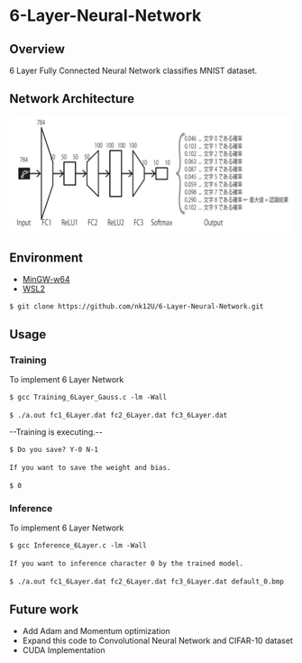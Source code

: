 # 6-Layer-Neural-Network

## Overview

6 Layer Fully Connected Neural Network classifies MNIST dataset.  

## Network Architecture

<img src = "https://github.com/nk12U/6-Layer-Neural-Network/blob/main/Neural Network Architecture.png">

## Environment

- [MinGW-w64](https://www.javadrive.jp/cstart/install/index6.html)
- [WSL2](https://learn.microsoft.com/ja-jp/windows/wsl/install)

```
$ git clone https://github.com/nk12U/6-Layer-Neural-Network.git
```
## Usage

### Training

To implement 6 Layer Network

```
$ gcc Training_6Layer_Gauss.c -lm -Wall

$ ./a.out fc1_6Layer.dat fc2_6Layer.dat fc3_6Layer.dat
```

--Training is executing.--

```
$ Do you save? Y-0 N-1

If you want to save the weight and bias.

$ 0
```

### Inference

To implement 6 Layer Network

```
$ gcc Inference_6Layer.c -lm -Wall

If you want to inference character 0 by the trained model.

$ ./a.out fc1_6Layer.dat fc2_6Layer.dat fc3_6Layer.dat default_0.bmp
```

## Future work

- Add Adam and Momentum optimization 
- Expand this code to Convolutional Neural Network and CIFAR-10 dataset
- CUDA Implementation
